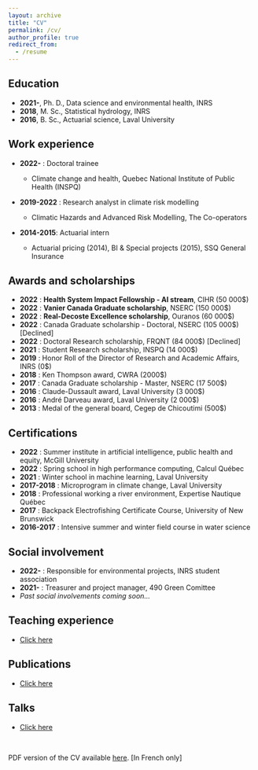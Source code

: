 ```yaml
---
layout: archive
title: "CV"
permalink: /cv/
author_profile: true
redirect_from:
  - /resume
---
```


Education
---------------
* **2021-**, Ph. D., Data science and environmental health, INRS
* **2018**, M. Sc., Statistical hydrology, INRS
* **2016**, B. Sc., Actuarial science, Laval University

Work experience
---------------

* **2022-** : Doctoral trainee
  * Climate change and health, Quebec National Institute of Public Health (INSPQ)

* **2019-2022** : Research analyst in climate risk modelling
  * Climatic Hazards and Advanced Risk Modelling, The Co-operators

* **2014-2015**: Actuarial intern
  * Actuarial pricing (2014), BI & Special projects (2015), SSQ General Insurance
  
Awards and scholarships
---------------

* **2022** : **Health System Impact Fellowship - AI stream**, CIHR (50 000$)
* **2022** : **Vanier Canada Graduate scholarship**, NSERC (150 000$)
* **2022** : **Real-Decoste Excellence scholarship**, Ouranos (60 000$)
* **2022** : Canada Graduate scholarship - Doctoral, NSERC (105 000$) [Declined]
* **2022** : Doctoral Research scholarship, FRQNT (84 000$) [Declined]
* **2021** : Student Research scholarship, INSPQ (14 000$)
* **2019** : Honor Roll of the Director of Research and Academic Affairs, INRS (0$)
* **2018** : Ken Thompson award, CWRA (2000$)
* **2017** : Canada Graduate scholarship - Master, NSERC (17 500$)
* **2016** : Claude-Dussault award, Laval University (3 000$)
* **2016** : André Darveau award, Laval University (2 000$)
* **2013** : Medal of the general board, Cegep de Chicoutimi (500$)

Certifications
-------------------

* **2022** : Summer institute in artificial intelligence, public health and equity, McGill University
* **2022** : Spring school in high performance computing, Calcul Québec
* **2021** : Winter school in machine learning, Laval University
* **2017-2018** : Microprogram in climate change, Laval University
* **2018** : Professional working a river environment, Expertise Nautique Québec
* **2017** : Backpack Electrofishing Certificate Course, University of New Brunswick
* **2016-2017** : Intensive summer and winter field course in water science

Social involvement
-------------------

* **2022-** : Responsible for environmental projects, INRS student association
* **2021-** : Treasurer and project manager, 490 Green Comittee
* *Past social involvements coming soon...*

Teaching experience
---------------

* [Click here](https://jeremieboudreault.github.io/teaching/)

Publications
---------------

* [Click here](https://jeremieboudreault.github.io/research/)

Talks
---------------

* [Click here](https://jeremieboudreault.github.io/talks/)


<br />

PDF version of the CV available [here](../files/cv_jeremie_boudreault_2022_08.pdf). [In French only]